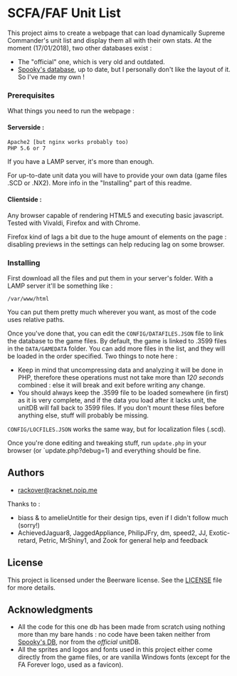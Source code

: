 # SCFA/FAF Unit List
This project aims to create a webpage that can load dynamically Supreme Commander's unit list and display them all with their own stats.
At the moment (17/01/2018), two other databases exist :
- The "official" one, which is very old and outdated.
- [Spooky's database](https://github.com/spooky/unitdb), up to date, but I personally don't like the layout of it. 
So I've made my own !

### Prerequisites

What things you need to run the webpage :

####    Serverside :
```
Apache2 [but nginx works probably too)
PHP 5.6 or 7
```
If you have a LAMP server, it's more than enough.

For up-to-date unit data you will have to provide your own data (game files .SCD or .NX2). More info in the "Installing" part of this readme.

####     Clientside :

Any browser capable of rendering HTML5 and executing basic javascript.
Tested with Vivaldi, Firefox and with Chrome.

Firefox kind of lags a bit due to the huge amount of elements on the page : disabling previews in the settings can help reducing lag on some browser.

### Installing

First download all the files and put them in your server's folder. 
With a LAMP server it'll be something like :
```
/var/www/html
```
You can put them pretty much wherever you want, as most of the code uses relative paths.

Once you've done that, you can edit the `CONFIG/DATAFILES.JSON` file to link the database to the game files. By default, the game is linked to .3599 files in the `DATA/GAMEDATA` folder. You can add more files in the list, and they will be loaded in the order specified. Two things to note here :
* Keep in mind that uncompressing data and analyzing it will be done in PHP, therefore these operations must not take more than *120 seconds* combined : else it will break and exit before writing any change. 
* You should always keep the .3599 file to be loaded somewhere (in first) as it is very complete, and if the data you load after it lacks unit, the unitDB will fall back to 3599 files. If you don't mount these files before anything else, stuff will probably be missing. 

`CONFIG/LOCFILES.JSON` works the same way, but for localization files (.scd).

Once you're done editing and tweaking stuff, run `update.php` in your browser (or `update.php?debug=1) and everything should be fine.

## Authors

* [rackover@racknet.noip.me](https://github.com/Rackover)

Thanks to :
* biass & to amelieUntitle  for their design tips, even if I didn't follow much (sorry!)
* AchievedJaguar8, 
  JaggedAppliance, 
  PhilipJFry, 
  dm, 
  speed2, 
  JJ, 
  Exotic-retard, 
  Petric, 
  MrShiny1,
  and Zook for general help and feedback

## License

This project is licensed under the Beerware license. See the [LICENSE](LICENSE) file for more details.

## Acknowledgments

* All the code for this one db has been made from scratch using nothing more than my bare hands : no code have been taken neither from  [Spooky's DB](https://github.com/spooky/unitdb), nor from the *official* unitDB.
* All the sprites and logos and fonts used in this project either come directly from the game files, or are vanilla Windows fonts (except for the FA Forever logo, used as a favicon).